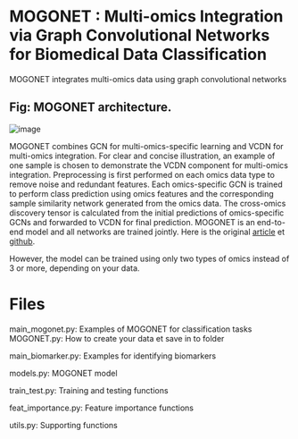 # MOGONET : Multi-omics Integration via Graph Convolutional Networks for Biomedical Data Classification

MOGONET integrates multi-omics data using graph convolutional networks
## Fig: MOGONET architecture.
![image](https://user-images.githubusercontent.com/93058160/214865396-c19cc08b-8396-4cec-b2f4-ce02b3f933bc.png)

MOGONET combines GCN for multi-omics-specific learning and VCDN for multi-omics integration. For clear and concise illustration, an example of one sample is chosen to demonstrate the VCDN component for multi-omics integration. Preprocessing is first performed on each omics data type to remove noise and redundant features. Each omics-specific GCN is trained to perform class prediction using omics features and the corresponding sample similarity network generated from the omics data. The cross-omics discovery tensor is calculated from the initial predictions of omics-specific GCNs and forwarded to VCDN for final prediction. MOGONET is an end-to-end model and all networks are trained jointly.
Here is the original [article](https://www.nature.com/articles/s41467-021-23774-w) et [github](https://github.com/txWang/MOGONET). 

However, the model can be trained using only two types of omics instead of 3 or more, depending on your data.

# Files 

main_mogonet.py: Examples of MOGONET for classification tasks\
MOGONET.py: How to create your data et save in to folder 

main_biomarker.py: Examples for identifying biomarkers

models.py: MOGONET model

train_test.py: Training and testing functions

feat_importance.py: Feature importance functions

utils.py: Supporting functions
